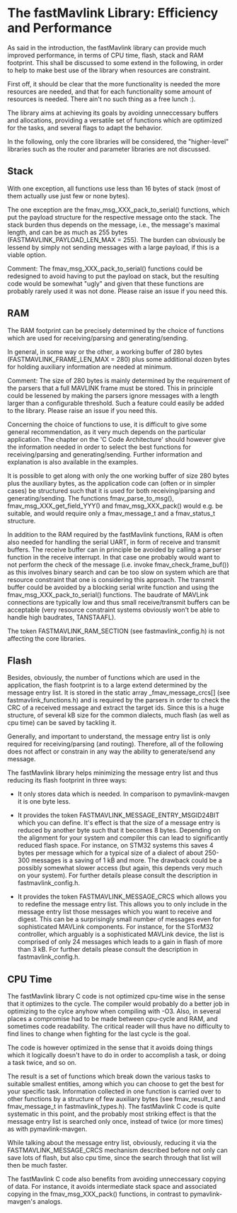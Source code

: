
# The fastMavlink Library: Efficiency and Performance #

As said in the introduction, the fastMavlink library can provide much improved performance, in terms of CPU time, flash, stack and RAM footprint. This shall be discussed to some extend in the following, in order to help to make best use of the library when resources are constraint.

First off, it should be clear that the more functionality is needed the more resources are needed, and that for each functionality some amount of resources is needed. There ain't no such thing as a free lunch :).

The library aims at achieving its goals by avoiding unneccessary buffers and allocations, providing a versatile set of functions which are optimized for the tasks, and several flags to adapt the behavior.

In the following, only the core libraries will be considered, the "higher-level" libraries such as the router and parameter libraries are not discussed.

## Stack ##

With one exception, all functions use less than 16 bytes of stack (most of them actually use just few or none bytes).

The one exception are the fmav_msg_XXX_pack_to_serial() functions, which put the payload structure for the respective message onto the stack. The stack burden thus depends on the message, i.e., the message's maximal length, and can be as much as 255 bytes (FASTMAVLINK_PAYLOAD_LEN_MAX = 255). The burden can obviously be lessend by simply not sending messages with a large payload, if this is a viable option.

Comment: The fmav_msg_XXX_pack_to_serial() functions could be redesigned to avoid having to put the payload on stack, but the resulting code would be somewhat "ugly" and given that these functions are probably rarely used it was not done. Please raise an issue if you need this.

## RAM ##

The RAM footprint can be precisely determined by the choice of functions which are used for receiving/parsing and generating/sending.

In general, in some way or the other, a working buffer of 280 bytes (FASTMAVLINK_FRAME_LEN_MAX = 280) plus some additional dozen bytes for holding auxiliary information are needed at minimum.

Comment: The size of 280 bytes is mainly determined by the requirement of the parsers that a full MAVLINK frame must be stored. This in principle could be lessened by making the parsers ignore messages with a length larger than a configurable threshold. Such a feature could easily be added to the library. Please raise an issue if you need this.

Concerning the choice of functions to use, it is difficult to give some general recommendation, as it very much depends on the particular application. The chapter on the 'C Code Architecture' should however give the information needed in order to select the best functions for receiving/parsing and generating/sending. Further information and explanation is also available in the examples.

It is possible to get along with only the one working buffer of size 280 bytes plus the auxiliary bytes, as the application code can (often or in simpler cases) be structured such that it is used for both receiving/parsing and generating/sending. The functions fmav_parse_to_msg(), fmav_msg_XXX_get_field_YYY() and fmav_msg_XXX_pack() would e.g. be suitable, and would require only a fmav_message_t and a fmav_status_t structure.

In addition to the RAM required by the fastMavlink functions, RAM is often also needed for handling the serial UART, in form of receive and transmit buffers. The receive buffer can in principle be avoided by calling a parser function in the receive interrupt. In that case one probably would want to not perform the check of the message (i.e. invoke fmav_check_frame_buf()) as this involves binary search and can be too slow on system which are that resource constraint that one is considering this approach. The transmit buffer could be avoided by a blocking serial write function and using the fmav_msg_XXX_pack_to_serial() functions. The baudrate of MAVLink connections are typically low and thus small receive/transmit buffers can be acceptable (very resource constraint systems obviously won't be able to handle high baudrates, TANSTAAFL).

The token FASTMAVLINK_RAM_SECTION (see fastmavlink_config.h) is not affecting the core libraries.

## Flash ##

Besides, obviously, the number of functions which are used in the application, the flash footprint is to a large extend determined by the message entry list. It is stored in the static array _fmav_message_crcs[] (see fastmavlink_functions.h) and is required by the parsers in order to check the CRC of a received message and extract the target ids. Since this is a huge structure, of several kB size for the common dialects, much flash (as well as cpu time) can be saved by tackling it.

Generally, and important to understand, the message entry list is only required for receiving/parsing (and routing). Therefore, all of the following does not affect or constrain in any way the ability to generate/send any message.

The fastMavlink library helps minimizing the message entry list and thus reducing its flash footprint in three ways:

* It only stores data which is needed. In comparison to pymavlink-mavgen it is one byte less.

* It provides the token FASTMAVLINK_MESSAGE_ENTRY_MSGID24BIT which you can define. It's effect is that the size of a message entry is reduced by another byte such that it becomes 8 bytes. Depending on the alignment for your system and compiler this can lead to significantly reduced flash space. For instance, on STM32 systems this saves 4 bytes per message which for a typical size of a dialect of about 250-300 messages is a saving of 1 kB and more. The drawback could be a possibly somewhat slower access (but again, this depends very much on your system). For further details please consult the description in fastmavlink_config.h.

* It provides the token FASTMAVLINK_MESSAGE_CRCS which allows you to redefine the message entry list. This allows you to only include in the message entry list those messages which you want to receive and digest. This can be a surprisingly small number of messages even for sophisticated MAVLink components. For instance, for the STorM32 controller, which arguably is a sophisticated MAVLink device, the list is comprised of only 24 messages which leads to a gain in flash of more than 3 kB. For further details please consult the description in fastmavlink_config.h.

## CPU Time ##

The fastMavlink library C code is not optimized cpu-time wise in the sense that it optimizes to the cycle. The compiler would probably do a better job in optimizing to the cylce anyhow when compiling with -O3. Also, in several places a compromise had to be made between cpu-cycle and RAM, and sometimes code readability. The critical reader will thus have no difficulty to find lines to change when fighting for the last cycle is the goal. 

The code is however optimized in the sense that it avoids doing things which it logically doesn't have to do in order to accomplish a task, or doing a task twice, and so on. 

The result is a set of functions which break down the various tasks to suitable smallest entities, among which you can choose to get the best for your specific task. Information collected in one function is carried over to other functions by a structure of few auxiliary bytes (see fmav_result_t and fmav_message_t in fastmavlink_types.h). The fastMavlink C code is quite systematic in this point, and the probably most striking effect is that the message entry list is searched only once, instead of twice (or more times) as with pymavlink-mavgen. 

While talking about the message entry list, obviously, reducing it via the FASTMAVLINK_MESSAGE_CRCS mechanism described before not only can save lots of flash, but also cpu time, since the search through that list will then be much faster.

The fastMavlink C code also benefits from avoiding unneccessary copying of data. For instance, it avoids intermediate stack space and associated copying in the fmav_msg_XXX_pack() functions, in contrast to pymavlink-mavgen's analogs.








